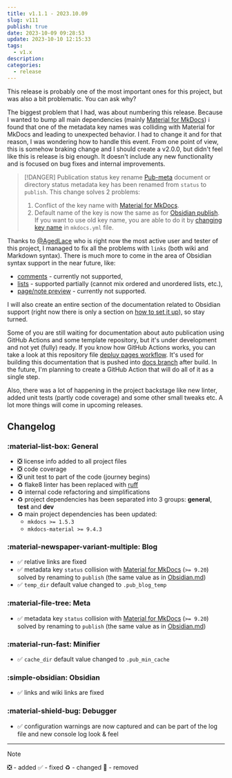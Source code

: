 ```yaml
---
title: v1.1.1 - 2023.10.09
slug: v111
publish: true
date: 2023-10-09 09:28:53
update: 2023-10-10 12:15:33
tags:
  - v1.x
description:
categories:
  - release
---
```


This release is probably one of the most important ones for this project, but was also a bit problematic. You can ask why?

The biggest problem that I had, was about numbering this release. Because I wanted to bump all main dependencies (mainly [Material for MkDocs](https://squidfunk.github.io/mkdocs-material/)) i found that one of the metadata key names was colliding with Material for MkDocs and leading to unexpected behavior. I had to change it and for that reason, I was wondering how to handle this event. From one point of view, this is somehow braking change and I should create a v2.0.0, but didn't feel like this is release is big enough. It doesn't include any new functionality and is focused on bug fixes and internal improvements.

> [!DANGER] Publication status key rename
> [Pub-meta](../02_setup/02_general/01_setting-up-meta.md#Document%20publication%20status) document or directory status metadata key has been renamed from `status` to `publish`. This change solves 2 problems:
> 1. Conflict of the key name with [Material for MkDocs](https://squidfunk.github.io/mkdocs-material/reference/?h=status#setting-the-page-status).
> 2. Default name of the key is now the same as for [Obsidian publish](https://help.obsidian.md/Obsidian+Publish/Publish+and+unpublish+notes#Automatically+select+notes+to+publish).
> If you want to use old key name, you are able to do it by [changing key name](../02_setup/02_general/01_setting-up-meta.md#+meta.status.key_name) in `mkdocs.yml` file.

Thanks to [@AgedLace](https://github.com/AgedLace) who is right now the most active user and tester of this project, I managed to fix all the problems with `links` (both wiki and Markdown syntax). There is much more to come in the area of Obsidian syntax support in the near future, like:

- [comments](https://help.obsidian.md/Editing+and+formatting/Basic+formatting+syntax#Comments) - currently not supported,
- [lists](https://help.obsidian.md/Editing+and+formatting/Basic+formatting+syntax#Lists) - supported partially (cannot mix ordered and unordered lists, etc.),
- [page/note preview](https://help.obsidian.md/Plugins/Page+preview) - currently not supported.

I will also create an entire section of the documentation related to Obsidian support (right now there is only a section on [how to set it up](../02_setup/02_general/03_setting-up-obsidian.md)), so stay turned.

Some of you are still waiting for documentation about auto publication using GitHub Actions and some template repository, but it's under development and not yet (fully) ready. If you know how GitHub Actions works, you can take a look at this repository file [depluy pages workflow](https://github.com/mkusz/mkdocs-publisher/blob/main/.github/workflows/deploy-pages.yml). It's used for building this documentation that is pushed into [docs branch](https://github.com/mkusz/mkdocs-publisher/tree/docs) after build. In the future, I'm planning to create a GitHub Action that will do all of it as a single step.

Also, there was a lot of happening in the project backstage like new linter, added unit tests (partly code coverage) and some other small tweaks etc. A lot more things will come in upcoming releases.

<!-- more -->

## Changelog

### :material-list-box: General

- ❎ license info added to all project files
- ❎ code coverage
- ❎ unit test to part of the code (journey begins)
- ♻️️ flake8 linter has been replaced with [ruff](https://github.com/astral-sh/ruff)
- ♻️️ internal code refactoring and simplifications
- ♻️️ project dependencies has been separated into 3 groups: **general**, **test** and **dev**
- ♻️️ main project dependencies has been updated:
	- `mkdocs >= 1.5.3`
	- `mkdocs-material >= 9.4.3`

### :material-newspaper-variant-multiple: Blog

- ✅ relative links are fixed
- ✅ metadata key `status` collision with [Material for MkDocs](https://squidfunk.github.io/mkdocs-material/reference/#setting-the-page-status) (`>= 9.20`) solved by renaming to `publish` (the same value as in [Obsidian.md](https://help.obsidian.md/Obsidian+Publish/Publish+and+unpublish+notes#Automatically+select+notes+to+publish))
- ✅ `temp_dir` default value changed to `.pub_blog_temp`

### :material-file-tree: Meta

- ✅ metadata key `status` collision with [Material for MkDocs](https://squidfunk.github.io/mkdocs-material/reference/#setting-the-page-status) (`>= 9.20`) solved by renaming to `publish` (the same value as in [Obsidian.md](https://help.obsidian.md/Obsidian+Publish/Publish+and+unpublish+notes#Automatically+select+notes+to+publish))

### :material-run-fast: Minifier

- ✅ `cache_dir` default value changed to `.pub_min_cache`

### :simple-obsidian: Obsidian

- ✅ links and wiki links are fixed

### :material-shield-bug: Debugger

- ✅ configuration warnings are now captured and can be part of the log file and new console log look & feel

---

> [!note]
> ❎ - added ✅ - fixed ♻️️ - changed 🚫 - removed
